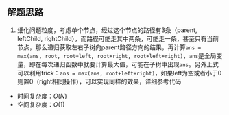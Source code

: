## 解题思路

1. 细化问题粒度，考虑单个节点，经过这个节点的路径有3条（parent, leftChild, rightChild），而路径可能走其中两条，可能走一条，甚至只有当前节点，那么递归获取左右子树向parent路径方向的结果，再计算`ans = max(ans, root, root+left, root+right, root+left+right)`，`ans`是全局变量，即在每次递归函数中就要计算最大值，可能在子树中出现`ans`。另外上式可以利用trick：`ans = max(ans, root+left+right)`，如果left为空或者小于0则置0（right相同操作），可以实现同样的效果，详细参考代码
+ 时间复杂度：$O(N)$
+ 空间复杂度：$O(1)$
